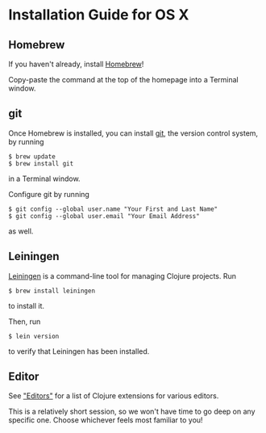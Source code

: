 # Installation Guide for OS X

## Homebrew

If you haven't already, install [Homebrew](http://brew.sh/)!

Copy-paste the command at the top of the homepage into a Terminal window.


## git

Once Homebrew is installed, you can install [git](https://git-scm.com/), the version control system, by running

```shell
$ brew update
$ brew install git
```

in a Terminal window.

Configure git by running

```shell
$ git config --global user.name "Your First and Last Name"
$ git config --global user.email "Your Email Address"
```

as well.


## Leiningen

[Leiningen](http://leiningen.org/) is a command-line tool for managing Clojure projects. Run

```shell
$ brew install leiningen
```

to install it.

Then, run

```shell
$ lein version
```

to verify that Leiningen has been installed.


## Editor

See ["Editors"](editors.md) for a list of Clojure extensions for various editors.

This is a relatively short session, so we won't have time to go deep on any specific one. Choose whichever feels most familiar to you!
